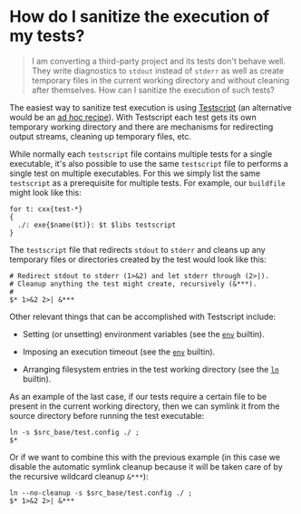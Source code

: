 # How do I sanitize the execution of my tests?

> I am converting a third-party project and its tests don't behave well. They
> write diagnostics to `stdout` instead of `stderr` as well as create
> temporary files in the current working directory and without cleaning after
> themselves. How can I sanitize the execution of such tests?

The easiest way to sanitize test execution is using [Testscript][testscript]
(an alternative would be an [ad hoc recipe][adhoc-recipe]). With Testscript
each test gets its own temporary working directory and there are mechanisms
for redirecting output streams, cleaning up temporary files, etc.

While normally each `testscript` file contains multiple tests for a single
executable, it's also possible to use the same `testscript` file to performs a
single test on multiple executables. For this we simply list the same
`testscript` as a prerequisite for multiple tests. For example, our
`buildfile` might look like this:

```
for t: cxx{test-*}
{
  ./: exe{$name($t)}: $t $libs testscript
}
```

The `testscript` file that redirects `stdout` to `stderr` and cleans up any
temporary files or directories created by the test would look like this:

```
# Redirect stdout to stderr (1>&2) and let stderr through (2>|).
# Cleanup anything the test might create, recursively (&***).
#
$* 1>&2 2>| &***
```

Other relevant things that can be accomplished with Testscript include:

* Setting (or unsetting) environment variables (see the [`env`][env]
  builtin).

* Imposing an execution timeout (see the [`env`][env] builtin).

* Arranging filesystem entries in the test working directory (see the
  [`ln`][ln] builtin).

As an example of the last case, if our tests require a certain file to be
present in the current working directory, then we can symlink it from the
source directory before running the test executable:

```
ln -s $src_base/test.config ./ ;
$*
```

Or if we want to combine this with the previous example (in this case
we disable the automatic symlink cleanup because it will be taken care
of by the recursive wildcard cleanup `&***`):

```
ln --no-cleanup -s $src_base/test.config ./ ;
$* 1>&2 2>| &***
```

[testscript]: https://build2.org/build2/doc/build2-testscript-manual.xhtml
[adhoc-recipe]: https://build2.org/release/0.13.0.xhtml#adhoc-recipe
[env]: https://build2.org/build2/doc/build2-testscript-manual.xhtml#builtins-env
[ln]: https://build2.org/build2/doc/build2-testscript-manual.xhtml#builtins-ln
